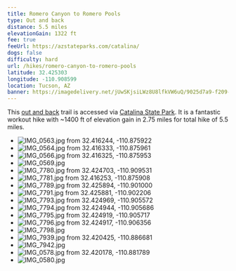 ```yaml
---
title: Romero Canyon to Romero Pools
type: Out and back
distance: 5.5 miles
elevationGain: 1322 ft
fee: true
feeUrl: https://azstateparks.com/catalina/
dogs: false
difficulty: hard
url: /hikes/romero-canyon-to-romero-pools
latitude: 32.425303
longitude: -110.908599
location: Tucson, AZ
banner: https://imagedelivery.net/jUwSKjsiLWz8U8lfkVW6uQ/9025d7a9-f209-4f7d-442e-cdd677ff2200/banner
---
```


This [out and back](https://www.alltrails.com/trail/us/arizona/romero-canyon-trail-to-romero-pools) trail is accessed via [Catalina State Park](https://azstateparks.com/catalina/). It is a fantastic workout hike with ~1400 ft of elevation gain in 2.75 miles for total hike of 5.5 miles.

<wb-map></wb-map>

- ![IMG_0563.jpg from 32.416244, -110.875922](https://imagedelivery.net/jUwSKjsiLWz8U8lfkVW6uQ/ad9ebd72-ceca-422d-e815-687f77380300/330width)
- ![IMG_0564.jpg from 32.416333, -110.875961](https://imagedelivery.net/jUwSKjsiLWz8U8lfkVW6uQ/d5af04d3-298a-419d-c8bb-db2884a53200/330width)
- ![IMG_0566.jpg from 32.416325, -110.875953](https://imagedelivery.net/jUwSKjsiLWz8U8lfkVW6uQ/f92a9fe2-5d22-4c79-f568-80303e5ccc00/330width)
- ![IMG_0569.jpg](https://imagedelivery.net/jUwSKjsiLWz8U8lfkVW6uQ/8be19708-00e3-4179-6d99-2d86ed3f2500/330width)
- ![IMG_7780.jpg from 32.424703, -110.909531](https://imagedelivery.net/jUwSKjsiLWz8U8lfkVW6uQ/35a5fc75-b57f-4847-5a97-16d78bb0b100/330width)
- ![IMG_7781.jpg from 32.416253, -110.875908](https://imagedelivery.net/jUwSKjsiLWz8U8lfkVW6uQ/cf24128d-7c9a-4fa6-cd0c-377dffc04a00/330width)
- ![IMG_7789.jpg from 32.425894, -110.901000](https://imagedelivery.net/jUwSKjsiLWz8U8lfkVW6uQ/ab79ad9b-af5e-4a7b-6785-cfc3e87a1200/330width)
- ![IMG_7791.jpg from 32.425881, -110.902206](https://imagedelivery.net/jUwSKjsiLWz8U8lfkVW6uQ/1b91e5ac-d492-4ef0-11e3-af9697f88e00/330width)
- ![IMG_7793.jpg from 32.424969, -110.905572](https://imagedelivery.net/jUwSKjsiLWz8U8lfkVW6uQ/cc7accec-4873-48f3-373c-e8f51d9c3300/330width)
- ![IMG_7794.jpg from 32.424944, -110.905686](https://imagedelivery.net/jUwSKjsiLWz8U8lfkVW6uQ/853946be-8fa4-436c-2d38-a9ec38f8d300/330width)
- ![IMG_7795.jpg from 32.424919, -110.905717](https://imagedelivery.net/jUwSKjsiLWz8U8lfkVW6uQ/0c1c7f80-d685-4e97-04f4-564070f92d00/330width)
- ![IMG_7796.jpg from 32.424917, -110.906356](https://imagedelivery.net/jUwSKjsiLWz8U8lfkVW6uQ/9bc5d0c0-f779-4d50-5878-01b1942bda00/330width)
- ![IMG_7798.jpg](https://imagedelivery.net/jUwSKjsiLWz8U8lfkVW6uQ/65840285-4f8f-4f29-858c-619f64793100/330width)
- ![IMG_7939.jpg from 32.420425, -110.886681](https://imagedelivery.net/jUwSKjsiLWz8U8lfkVW6uQ/45c8e6d4-84e8-4a4d-03ec-33c422e05e00/330width)
- ![IMG_7942.jpg](https://imagedelivery.net/jUwSKjsiLWz8U8lfkVW6uQ/a39add3c-0044-4faa-a00a-cc9668274000/330width)
- ![IMG_0578.jpg from 32.420178, -110.881789](https://imagedelivery.net/jUwSKjsiLWz8U8lfkVW6uQ/abe8f2cd-042a-40cc-c60b-bde18be23f00/330width)
- ![IMG_0580.jpg](https://imagedelivery.net/jUwSKjsiLWz8U8lfkVW6uQ/1e5e6707-5ac9-49e3-a828-92d2b384c500/330width)